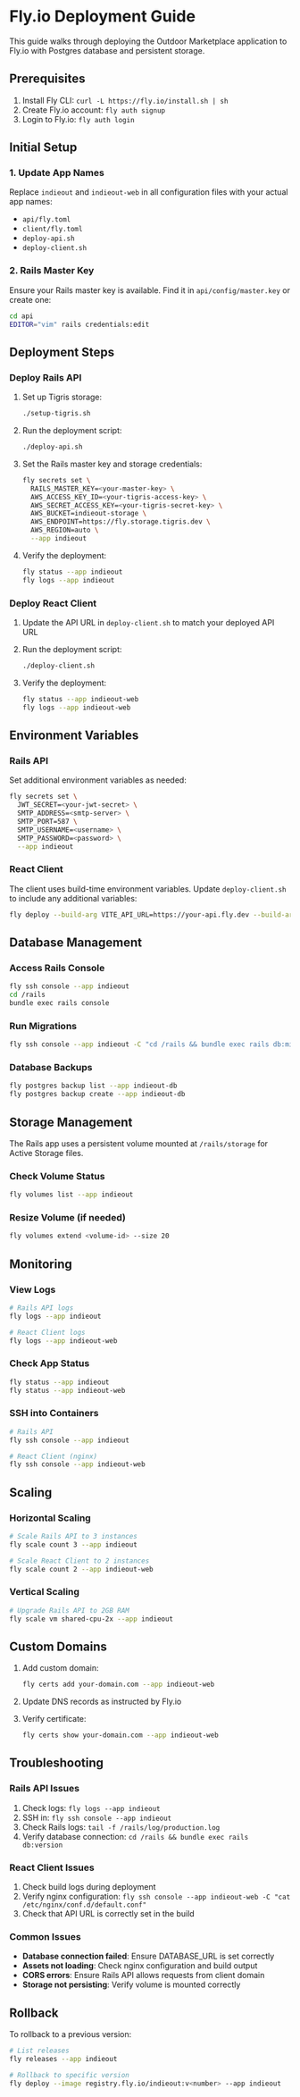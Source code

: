 # Fly.io Deployment Guide

This guide walks through deploying the Outdoor Marketplace application to Fly.io with Postgres database and persistent storage.

## Prerequisites

1. Install Fly CLI: `curl -L https://fly.io/install.sh | sh`
2. Create Fly.io account: `fly auth signup`
3. Login to Fly.io: `fly auth login`

## Initial Setup

### 1. Update App Names

Replace `indieout` and `indieout-web` in all configuration files with your actual app names:

- `api/fly.toml`
- `client/fly.toml`
- `deploy-api.sh`
- `deploy-client.sh`

### 2. Rails Master Key

Ensure your Rails master key is available. Find it in `api/config/master.key` or create one:

```bash
cd api
EDITOR="vim" rails credentials:edit
```

## Deployment Steps

### Deploy Rails API

1. Set up Tigris storage:
   ```bash
   ./setup-tigris.sh
   ```

2. Run the deployment script:
   ```bash
   ./deploy-api.sh
   ```

3. Set the Rails master key and storage credentials:
   ```bash
   fly secrets set \
     RAILS_MASTER_KEY=<your-master-key> \
     AWS_ACCESS_KEY_ID=<your-tigris-access-key> \
     AWS_SECRET_ACCESS_KEY=<your-tigris-secret-key> \
     AWS_BUCKET=indieout-storage \
     AWS_ENDPOINT=https://fly.storage.tigris.dev \
     AWS_REGION=auto \
     --app indieout
   ```

4. Verify the deployment:
   ```bash
   fly status --app indieout
   fly logs --app indieout
   ```

### Deploy React Client

1. Update the API URL in `deploy-client.sh` to match your deployed API URL

2. Run the deployment script:

   ```bash
   ./deploy-client.sh
   ```

3. Verify the deployment:
   ```bash
   fly status --app indieout-web
   fly logs --app indieout-web
   ```

## Environment Variables

### Rails API

Set additional environment variables as needed:

```bash
fly secrets set \
  JWT_SECRET=<your-jwt-secret> \
  SMTP_ADDRESS=<smtp-server> \
  SMTP_PORT=587 \
  SMTP_USERNAME=<username> \
  SMTP_PASSWORD=<password> \
  --app indieout
```

### React Client

The client uses build-time environment variables. Update `deploy-client.sh` to include any additional variables:

```bash
fly deploy --build-arg VITE_API_URL=https://your-api.fly.dev --build-arg VITE_OTHER_VAR=value
```

## Database Management

### Access Rails Console

```bash
fly ssh console --app indieout
cd /rails
bundle exec rails console
```

### Run Migrations

```bash
fly ssh console --app indieout -C "cd /rails && bundle exec rails db:migrate"
```

### Database Backups

```bash
fly postgres backup list --app indieout-db
fly postgres backup create --app indieout-db
```

## Storage Management

The Rails app uses a persistent volume mounted at `/rails/storage` for Active Storage files.

### Check Volume Status

```bash
fly volumes list --app indieout
```

### Resize Volume (if needed)

```bash
fly volumes extend <volume-id> --size 20
```

## Monitoring

### View Logs

```bash
# Rails API logs
fly logs --app indieout

# React Client logs
fly logs --app indieout-web
```

### Check App Status

```bash
fly status --app indieout
fly status --app indieout-web
```

### SSH into Containers

```bash
# Rails API
fly ssh console --app indieout

# React Client (nginx)
fly ssh console --app indieout-web
```

## Scaling

### Horizontal Scaling

```bash
# Scale Rails API to 3 instances
fly scale count 3 --app indieout

# Scale React Client to 2 instances
fly scale count 2 --app indieout-web
```

### Vertical Scaling

```bash
# Upgrade Rails API to 2GB RAM
fly scale vm shared-cpu-2x --app indieout
```

## Custom Domains

1. Add custom domain:

   ```bash
   fly certs add your-domain.com --app indieout-web
   ```

2. Update DNS records as instructed by Fly.io

3. Verify certificate:
   ```bash
   fly certs show your-domain.com --app indieout-web
   ```

## Troubleshooting

### Rails API Issues

1. Check logs: `fly logs --app indieout`
2. SSH in: `fly ssh console --app indieout`
3. Check Rails logs: `tail -f /rails/log/production.log`
4. Verify database connection: `cd /rails && bundle exec rails db:version`

### React Client Issues

1. Check build logs during deployment
2. Verify nginx configuration: `fly ssh console --app indieout-web -C "cat /etc/nginx/conf.d/default.conf"`
3. Check that API URL is correctly set in the build

### Common Issues

- **Database connection failed**: Ensure DATABASE_URL is set correctly
- **Assets not loading**: Check nginx configuration and build output
- **CORS errors**: Ensure Rails API allows requests from client domain
- **Storage not persisting**: Verify volume is mounted correctly

## Rollback

To rollback to a previous version:

```bash
# List releases
fly releases --app indieout

# Rollback to specific version
fly deploy --image registry.fly.io/indieout:v<number> --app indieout
```
